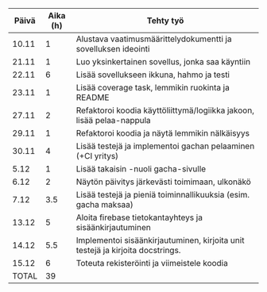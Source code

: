 Päivä   | Aika (h)| Tehty työ   
--- | --- | ---   
10.11 | 1 | Alustava vaatimusmäärittelydokumentti ja sovelluksen ideointi
21.11 | 1 | Luo yksinkertainen sovellus, jonka saa käyntiin
22.11 | 6 | Lisää sovellukseen ikkuna, hahmo ja testi
23.11 | 1 | Lisää coverage task, lemmikin ruokinta ja README
27.11 | 2 | Refaktoroi koodia käyttöliittymä/logiikka jakoon, lisää pelaa-nappula
29.11 | 1 | Refaktoroi koodia ja näytä lemmikin nälkäisyys
30.11 | 4 | Lisää testejä ja implementoi gachan pelaaminen (+CI yritys)
5.12 | 1 | Lisää takaisin -nuoli gacha-sivulle
6.12 | 2 | Näytön päivitys järkevästi toimimaan, ulkonäkö
7.12 | 3.5 | Lisää testejä ja pieniä toiminnallikuuksia (esim. gacha maksaa)
13.12 | 5 | Aloita firebase tietokantayhteys ja sisäänkirjautuminen
14.12 | 5.5 | Implementoi sisäänkirjautuminen, kirjoita unit testejä ja kirjoita docstrings.
15.12 | 6 | Toteuta rekisteröinti ja viimeistele koodia
TOTAL | 39 |